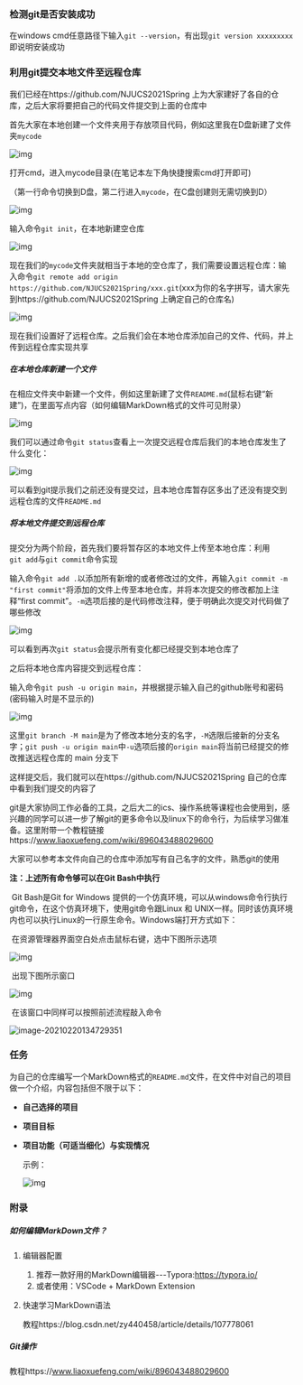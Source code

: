 ### 检测git是否安装成功

在windows cmd任意路径下输入`git --version`，有出现`git version xxxxxxxxx`即说明安装成功

### 利用git提交本地文件至远程仓库

我们已经在https://github.com/NJUCS2021Spring 上为大家建好了各自的仓库，之后大家将要把自己的代码文件提交到上面的仓库中

首先大家在本地创建一个文件夹用于存放项目代码，例如这里我在D盘新建了文件夹`mycode`

![img](https://docimg8.docs.qq.com/image/DnvKXk1MksZxtyacxjapBg?w=1019&h=443)

打开cmd，进入mycode目录(在笔记本左下角快捷搜索cmd打开即可)

（第一行命令切换到D盘，第二行进入`mycode`，在C盘创建则无需切换到D）

![img](https://docimg7.docs.qq.com/image/pE4E9_ZDJotou8UtisNRGg?w=1468&h=773)

输入命令`git init`，在本地新建空仓库

![img](https://docimg9.docs.qq.com/image/a9Vw9QOkfwGVa-bTi88CoQ?w=774&h=333)

现在我们的`mycode`文件夹就相当于本地的空仓库了，我们需要设置远程仓库：输入命令`git remote add origin https://github.com/NJUCS2021Spring/xxx.git`(xxx为你的名字拼写，请大家先到https://github.com/NJUCS2021Spring 上确定自己的仓库名)

![img](https://docimg7.docs.qq.com/image/A4m0FSbszLOcWCyPGhm-Gg?w=1204&h=393)

现在我们设置好了远程仓库。之后我们会在本地仓库添加自己的文件、代码，并上传到远程仓库实现共享

##### 在本地仓库新建一个文件

在相应文件夹中新建一个文件，例如这里新建了文件`README.md`(鼠标右键“新建”)，在里面写点内容（如何编辑MarkDown格式的文件可见附录）

![img](https://docimg2.docs.qq.com/image/tBR9EO283RoXg_hE1fMAAg?w=1026&h=691)

我们可以通过命令`git status`查看上一次提交远程仓库后我们的本地仓库发生了什么变化：

![img](https://docimg8.docs.qq.com/image/sEXk11DM_ZaljNhjDvi6hg?w=1032&h=594)

可以看到git提示我们之前还没有提交过，且本地仓库暂存区多出了还没有提交到远程仓库的文件`README.md`

##### 将本地文件提交到远程仓库

提交分为两个阶段，首先我们要将暂存区的本地文件上传至本地仓库：利用`git add`与`git commit`命令实现

输入命令`git add .`以添加所有新增的或者修改过的文件，再输入`git commit -m "first commit"`将添加的文件上传至本地仓库，并将本次提交的修改都加上注释“first commit”。`-m`选项后接的是代码修改注释，便于明确此次提交对代码做了哪些修改

![img](https://docimg8.docs.qq.com/image/6Mtm8KKpHbn9S4s3FKZQuw?w=1461&h=759)

可以看到再次`git status`会提示所有变化都已经提交到本地仓库了

之后将本地仓库内容提交到远程仓库：

输入命令`git push -u origin main`，并根据提示输入自己的github账号和密码(密码输入时是不显示的)

![img](https://docimg9.docs.qq.com/image/75Omc3X0uWcz2sm2uObTXw?w=1087&h=714)

这里`git branch -M main`是为了修改本地分支的名字，`-M`选限后接新的分支名字；`git push -u origin main`中`-u`选项后接的`origin main`将当前已经提交的修改推送远程仓库的 main 分支下

这样提交后，我们就可以在https://github.com/NJUCS2021Spring 自己的仓库中看到我们提交的内容了



git是大家协同工作必备的工具，之后大二的ics、操作系统等课程也会使用到，感兴趣的同学可以进一步了解git的更多命令以及linux下的命令行，为后续学习做准备。这里附带一个教程链接https://www.liaoxuefeng.com/wiki/896043488029600



大家可以参考本文件向自己的仓库中添加写有自己名字的文件，熟悉git的使用

**注：上述所有命令够可以在Git Bash中执行**

​	Git Bash是Git for Windows 提供的一个仿真环境，可以从windows命令行执行git命令，在这个仿真环境下，使用git命令跟Linux 和 UNIX一样。同时该仿真环境内也可以执行Linux的一行原生命令。Windows端打开方式如下：

​	在资源管理器界面空白处点击鼠标右键，选中下图所示选项

![img](https://docimg2.docs.qq.com/image/L8a87Mthr4i8J21kNcu7SA?w=983&h=744)

​	出现下图所示窗口

![img](https://docimg4.docs.qq.com/image/n23x-wLweqaqgVp1SzOVog?w=1171&h=681)

​	在该窗口中同样可以按照前述流程敲入命令

![image-20210220134729351](C:\Users\90625\AppData\Roaming\Typora\typora-user-images\image-20210220134729351.png)



### 任务

​	为自己的仓库编写一个MarkDown格式的`README.md`文件，在文件中对自己的项目做一个介绍，内容包括但不限于以下：

+ **自己选择的项目**

+ **项目目标**

+ **项目功能（可适当细化）与实现情况**

  示例：

  ![img](https://docimg4.docs.qq.com/image/IX_2kcN1BkcpgCl8I5MOjw?w=1119&h=919)

### 附录

##### 如何编辑MarkDown文件？

1. 编辑器配置

   1. 推荐一款好用的MarkDown编辑器---Typora:https://typora.io/
   2. 或者使用：VSCode + MarkDown Extension

2. 快速学习MarkDown语法

   教程https://blog.csdn.net/zy440458/article/details/107778061

##### Git操作

教程https://www.liaoxuefeng.com/wiki/896043488029600





